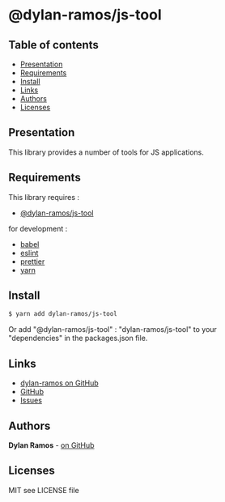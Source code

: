 # @dylan-ramos/js-tool

## Table of contents

- [Presentation](#Presentation)
- [Requirements](#Requirements)
- [Install](#Install)
- [Links](#Links)
- [Authors](#Authors)
- [Licenses](#Licenses)

## Presentation

This library provides a number of tools for JS applications.

## Requirements

This library requires :

- [@dylan-ramos/js-tool](https://github.com/dylan-ramos/js-tool.git)

for development :

- [babel](https://babeljs.io/)
- [eslint](https://eslint.org/)
- [prettier](https://prettier.io/)
- [yarn](https://yarnpkg.com/fr/)

## Install

```bash
$ yarn add dylan-ramos/js-tool
```

Or add "@dylan-ramos/js-tool" : "dylan-ramos/js-tool" to your "dependencies" in the packages.json file.

## Links

- [dylan-ramos on GitHub](https://github.com/dylan-ramos)
- [GitHub](https://github.com/dylan-ramos/js-tool)
- [Issues](https://github.com/dylan-ramos/js-tool/issues)

## Authors

**Dylan Ramos** - [on GitHub](https://github.com/dylan-ramos)

## Licenses

MIT see LICENSE file
